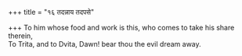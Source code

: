 +++
title = "१६ तदन्नाय तदपसे"

+++
To him whose food and work is this, who comes to take his share therein,  
     To Trita, and to Dvita, Dawn! bear thou the evil dream away.